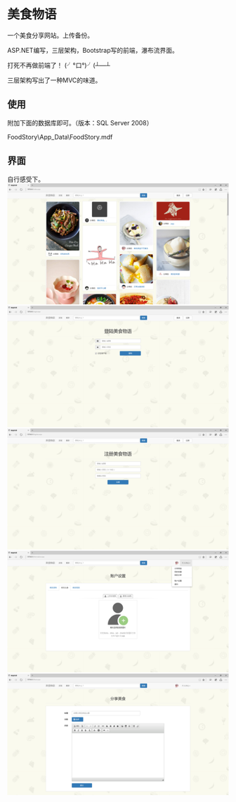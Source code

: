 # 美食物语
一个美食分享网站。上传备份。

ASP.NET编写，三层架构，Bootstrap写的前端，瀑布流界面。

打死不再做前端了！ (╯°口°)╯(┴—┴

三层架构写出了一种MVC的味道。

## 使用
附加下面的数据库即可。（版本：SQL Server 2008）

FoodStory\App_Data\FoodStory.mdf

## 界面
自行感受下。
![首页](https://raw.githubusercontent.com/huiyadanli/FoodStory/master/Screenshot/screenshot1.png)
![登陆](https://raw.githubusercontent.com/huiyadanli/FoodStory/master/Screenshot/screenshot2.png)
![注册](https://raw.githubusercontent.com/huiyadanli/FoodStory/master/Screenshot/screenshot3.png)
![个人账户设置](https://raw.githubusercontent.com/huiyadanli/FoodStory/master/Screenshot/screenshot4.png)
![分享](https://raw.githubusercontent.com/huiyadanli/FoodStory/master/Screenshot/screenshot5.png)
